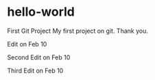 # hello-world
First Git Project
My first project on git.
Thank you.



Edit on Feb 10



Second Edit on Feb 10


Third Edit on Feb 10

